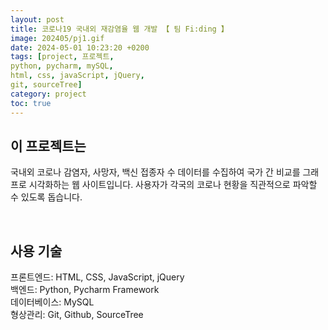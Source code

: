 ```yaml
---
layout: post
title: 코로나19 국내외 재감염율 웹 개발 【 팀 Fi:ding 】
image: 202405/pj1.gif
date: 2024-05-01 10:23:20 +0200
tags: [project, 프로젝트, 
python, pycharm, mySQL, 
html, css, javaScript, jQuery, 
git, sourceTree]
category: project
toc: true
---
```

## 이 프로젝트는
국내외 코로나 감염자, 사망자, 백신 접종자 수 데이터를 수집하여 국가 간 비교를 그래프로 시각화하는 웹 사이트입니다. 사용자가 각국의 코로나 현황을 직관적으로 파악할 수 있도록 돕습니다.

<br>

## 사용 기술
프론트엔드: HTML, CSS, JavaScript, jQuery <br>
백엔드: Python, Pycharm Framework <br>
데이터베이스: MySQL <br>
형상관리: Git, Github, SourceTree
